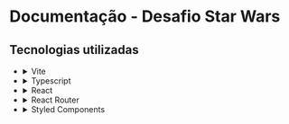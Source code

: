 # Documentação - Desafio Star Wars

## Tecnologias utilizadas

* <details>
    <summary>
      Vite
    </summary>
    <p>
      Facilita a criação de projetos enxutos, com rapidez na criação e templates para as libs mais comuns do mercado - neste projeto, utilizei o template React com Typescript.
    </p>
  </details>
* <details>
    <summary>
      Typescript
    </summary>
    <p>
      Facilita o desenvolvimento ao tipar as funções, props dos componentes, estados, contextos etc.
    </p>
  </details>
* <details>
    <summary>
      React
    </summary>
    <p>
      Biblioteca de Front End moderna com que tenho maior familiaridade - Permite a utilização de HTML em conjunto com JavaScript (JSX) e também a criação de componentes reutilizáveis.
    </p>
  </details>
* <details>
    <summary>
      React Router
    </summary>
    <p>
      Permite a navegação facilitada entre rotas sem a necessidade de recarregar a página - Single Page Application (SPA).
    </p>
  </details>
* <details>
    <summary>
      Styled Components
    </summary>
    <p>
      Facilita a criação dos estilos para os componentes, permitindo a utilização de JavaScript para gerar CSS, além da utilização de props para personalizar os estilos dos componentes.
    </p>
  </details>